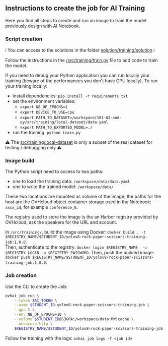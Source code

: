 ## Instructions to create the job for AI Training

Here you find all steps to create and run an image to train the model previously design with AI Notebook.

### Script creation

ℹ️ You can access to the solutions in the folder [solution/training/solution](../solution/ai/training/YOLOV8/) ℹ️

Follow the instructions in the [/src/training/train.py](../src/training/train.py) file to add code to train the model.

If you need to debug your Python application you can run locally your training (beware of the performances you don't have GPU locally).
To run your training locally:
 - install dependencies: `pip install -r requirements.txt`
 - set the environment variables:
	- `export NB_OF_EPOCHS=1`
	- `export DEVICE_TO_USE=cpu`
	- `export PATH_TO_DATASET=/workspace/101-AI-and-py/src/training/local-dataset/data.yaml`
	- `export PATH_TO_EXPORTED_MODEL=./`
 - run the training: `python train.py`

⚠️ The [src/training/local-dataset](../src/training/local-dataset) is only a subset of the real dataset for testing / debugging only ⚠️

### Image build

The Python script need to access to two paths:
 - one to load the training data: `/workspace/data/data.yaml`
 - one to write the trained model: `/workspace/data/`

These two locations are mounted as volume of the image, the paths for the host are the OVHcloud object container storage used in the Notebook: `xxxx_id`, for example `conference_0`.

The registry used to store the image is the an Harbor registry provided by OVHcloud, ask the speakers for the URL and account.

In `/src/training/`, build the image using Docker: `docker build . -t $REGISTRY_NAME/$STUDENT_ID/yolov8-rock-paper-scissors-training-job:1.0.0`.  
Then, authenticate to the registry: `docker login $REGISTRY_NAME  -u $REGISTRY_LOGIN -p $REGISTRY_PASSWORD`.
Then, push the builded image: `docker push $REGISTRY_NAME/$STUDENT_ID/yolov8-rock-paper-scissors-training-job:1.0.0`.

### Job creation 

Use the CLI to create the Job:
```bash
ovhai job run \
	--token $AI_TOKEN \
	--name $STUDENT_ID-yolov8-rock-paper-scissors-training-job \
	--gpu 1 \
	--env NB_OF_EPOCHS=10 \
	--volume $STUDENT_ID@S3GRA:/workspace/data:RW:cache \
	--unsecure-http \
	$REGISTRY_NAME/$STUDENT_ID/yolov8-rock-paper-scissors-training-job:1.0.0
```

Follow the training with the logs: `ovhai job logs -f <job id>`